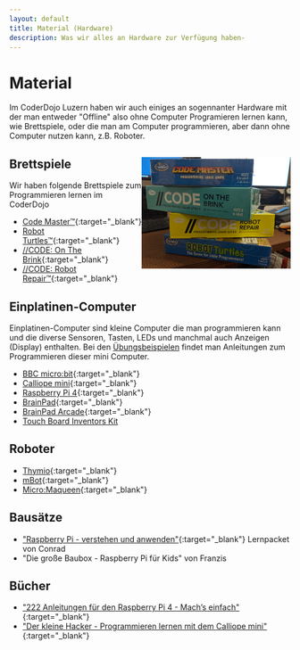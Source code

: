 ```yaml
---
layout: default
title: Material (Hardware)
description: Was wir alles an Hardware zur Verfügung haben-
---
```


# Material

Im CoderDojo Luzern haben wir auch einiges an sogennanter Hardware mit der man entweder "Offline" also ohne Computer Programieren lernen kann, wie Brettspiele, oder die man am Computer programmieren, aber dann ohne Computer nutzen kann, z.B. Roboter.

## Brettspiele<img src="/images/brettspiele.jpg" style="float:right;height:200px"/>
Wir haben folgende Brettspiele zum Programmieren lernen im CoderDojo
- [Code Master™](https://www.thinkfun.com/products/code-master/){:target="_blank"}
- [Robot Turtles™](https://www.thinkfun.com/products/robot-turtles/){:target="_blank"}
- [//CODE: On The Brink](https://www.thinkfun.com/products/on-the-brink/){:target="_blank"}
- [//CODE: Robot Repair™](https://www.thinkfun.com/products/robot-repair/){:target="_blank"}

## Einplatinen-Computer

Einplatinen-Computer sind kleine Computer die man programmieren kann und die diverse Sensoren, Tasten, LEDs und manchmal auch Anzeigen (Display) enthalten. Bei den [Übungsbeispielen](uebungsbeispiele.html) findet man Anleitungen zum Programmieren dieser mini Computer.

- [BBC micro:bit](https://microbit.org/){:target="_blank"}
- [Calliope mini](https://calliope.cc/){:target="_blank"}
- [Raspberry Pi 4](https://www.raspberrypi.org/products/raspberry-pi-4-model-b/){:target="_blank"}
- [BrainPad](https://www.brainpad.com/classic-start-making/){:target="_blank"}
- [BrainPad Arcade](https://www.brainpad.com/how-it-works/){:target="_blank"}
- [Touch Board Inventors Kit](https://www.bareconductive.com/shop/touch-board-starter-kit/)

## Roboter

- [Thymio](https://www.thymio.org/){:target="_blank"}
- [mBot](https://www.makeblock.com/mbot){:target="_blank"}
- [Micro:Maqueen](https://www.microbit.store/product/micromaqueen/){:target="_blank"}

## Bausätze
- ["Raspberry Pi - verstehen und anwenden"](https://www.conrad.ch/de/p/conrad-components-1225953-raspberry-pi-elektronik-lernpaket-1225953.html){:target="_blank"} Lernpacket von Conrad
- "Die große Baubox - Raspberry Pi für Kids" von Franzis

## Bücher

- ["222 Anleitungen für den Raspberry Pi 4 - Mach’s einfach"](https://www.franzis.de/maker/raspberry-pi-arduino-und-mehr/222-anleitungen-fuer-den-raspberry-pi-4-mach-s-einfach-buch){:target="_blank"}
- ["Der kleine Hacker - Programmieren lernen mit dem Calliope mini"](https://www.franzis.de/computing/programmieren-lernen-verstehen/der-kleine-hacker-programmieren-lernen-mit-dem-calliope-mini-e-book-pdf){:target="_blank"}